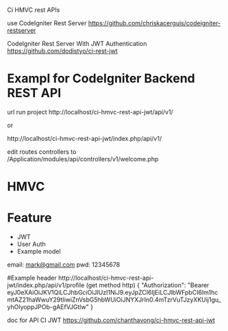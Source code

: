 Ci HMVC rest APIs

use 
CodeIgniter Rest Server
https://github.com/chriskacerguis/codeigniter-restserver

CodeIgniter Rest Server With JWT Authentication
https://github.com/dodistyo/ci-rest-jwt

# Exampl for CodeIgniter Backend REST API 

url  run project
http://localhost/ci-hmvc-rest-api-jwt/api/v1/

or

http://localhost/ci-hmvc-rest-api-jwt/index.php/api/v1/


edit routes controllers to
/Application/modules/api/controllers/v1/welcome.php

# HMVC

# Feature
- JWT
- User Auth
- Example model

email: mark@gmail.com
pwd: 12345678

#Example header 
http://localhost/ci-hmvc-rest-api-jwt/index.php/api/v1/profile (get method http)
{
	"Authorization": "Bearer eyJ0eXAiOiJKV1QiLCJhbGciOiJIUzI1NiJ9.eyJpZCI6IjEiLCJlbWFpbCI6Im1hcmtAZ21haWwuY29tIiwiZnVsbG5hbWUiOiJNYXJrIn0.4mTzrVuTJzyXKUij1gu_yhOlyoppJPOb-gAEfVJGtlw"
}

doc for API CI JWT
https://github.com/chanthavong/ci-hmvc-rest-api-jwt


